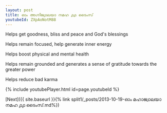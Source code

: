 ```yaml
---
layout: post
title: ഓം അഗ്നിജ്വാലയാ നമഹ ൧൧ ടൈംസ്
youtubeId: ZXpAoNotM88
---
```

 
 
Helps get goodness, bliss and peace and God's blessings
 
Helps remain focused, help generate inner energy 
 
Helps boost physical and mental health 
 
Helps remain grounded and generates a sense of gratitude towards the greater power 
 
Helps reduce bad karma
 
 
 
 


{% include youtubePlayer.html id=page.youtubeId %}
 
[Next]({{ site.baseurl }}{% link  split1/_posts/2013-10-19-ഓം മഹാജ്വാലയാ നമഹ ൧൧ ടൈംസ്.md%})
 
